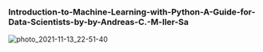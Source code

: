 ### Introduction-to-Machine-Learning-with-Python-A-Guide-for-Data-Scientists-by-by-Andreas-C.-M-ller-Sa

![photo_2021-11-13_22-51-40](https://user-images.githubusercontent.com/68488154/141652121-16c8b862-a184-46f3-908b-58d6c80956e6.jpg)
